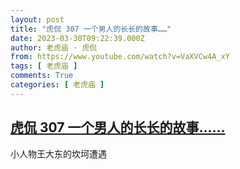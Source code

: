 ```yaml
---
layout: post
title: "虎侃 307 一个男人的长长的故事……"
date: 2023-03-30T09:22:39.000Z
author: 老虎庙 · 虎侃
from: https://www.youtube.com/watch?v=VaXVCw4A_xY
tags: [ 老虎庙 ]
comments: True
categories: [ 老虎庙 ]
---
```

<!--1680168159000-->
[虎侃 307 一个男人的长长的故事……](https://www.youtube.com/watch?v=VaXVCw4A_xY)
------

<div>
小人物王大东的坎坷遭遇
</div>
